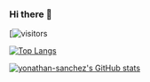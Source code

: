 ### Hi there 👋

[![visitors](https://visitor-badge.glitch.me/badge?page_id=page.id)

[![Top Langs](https://github-readme-stats.vercel.app/api/top-langs/?username=yonathan-sanchez&layout=compact)](https://github.com/yonathan-sanchez/github-readme-stats)

[![yonathan-sanchez's GitHub stats](https://github-readme-stats.vercel.app/api?username=yonathan-sanchez)](https://github.com/yonathan-sanchez/github-readme-stats)

<!--
**Yonathan-Sanchez/Yonathan-Sanchez** is a ✨ _special_ ✨ repository because its `README.md` (this file) appears on your GitHub profile.

Here are some ideas to get you started:

- 🔭 I’m currently working on ...
- 🌱 I’m currently learning ...
- 👯 I’m looking to collaborate on ...
- 🤔 I’m looking for help with ...
- 💬 Ask me about ...
- 📫 How to reach me: ...
- 😄 Pronouns: ...
- ⚡ Fun fact: ...
-->
